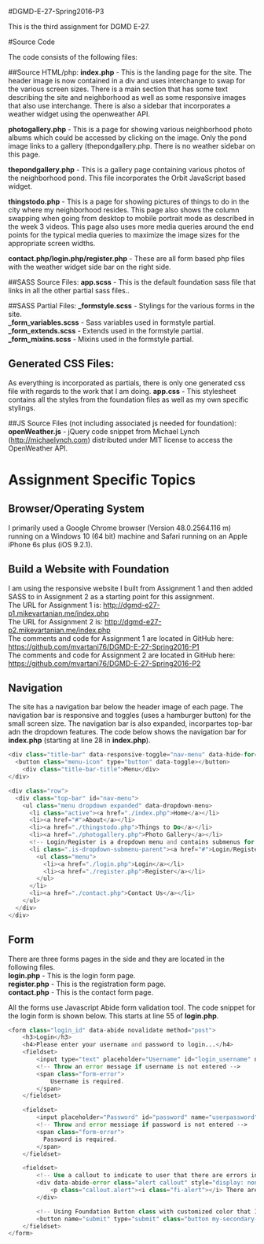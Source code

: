 #DGMD-E-27-Spring2016-P3

This is the third assignment for DGMD E-27.

#Source Code

The code consists of the following files:

##Source HTML/php:
**index.php** - This is the landing page for the site. The header image is now contained in a div and uses interchange to swap for the various screen sizes. There is a main section that has some text describing the site and neighborhood as well as some responsive images that also use interchange. There is also a sidebar that incorporates a weather widget using the openweather API.

**photogallery.php** - This is a page for showing various neighborhood photo albums which could be accessed by clicking on the image. Only the pond image links to a gallery (thepondgallery.php. There is no weather sidebar on this page.

**thepondgallery.php** - This is a gallery page containing various photos of the neighborhood pond. This file incorporates the Orbit JavaScript based widget.

**thingstodo.php** - This is a page for showing pictures of things to do in the city where my neighborhood resides. This page also shows the column swapping when going from desktop to mobile portrait mode as described in the week 3 videos. This page also uses more media queries around the end points for the typical media queries to maximize the image sizes for the appropriate screen widths.

**contact.php/login.php/register.php** - These are all form based php files with the weather widget side bar on the right side.

##SASS Source Files:
**app.scss** - This is the default foundation sass file that links in all the other partial sass files..<br>

##SASS Partial Files:
**_formstyle.scss** - Stylings for the various forms in the site.<br>
**_form_variables.scss** - Sass variables used in formstyle partial.<br>
**_form_extends.scss** - Extends used in the formstyle partial.<br>
**_form_mixins.scss** - Mixins used in the formstyle partial.<br>

## Generated CSS Files:
As everything is incorporated as partials, there is only one generated css file with regards to the work that I am doing.
**app.css** - This stylesheet contains all the styles from the foundation files as well as my own specific stylings.<br>

##JS Source Files (not including associated js needed for foundation):
**openWeather.js** - jQuery code snippet from Michael Lynch (http://michaelynch.com) distributed under MIT license to access the OpenWeather API.<br>

# Assignment Specific Topics
## Browser/Operating System
I primarily used a Google Chrome browser (Version 48.0.2564.116 m) running on a Windows 10 (64 bit) machine and Safari running on an Apple iPhone 6s plus (iOS 9.2.1).
## Build a Website with Foundation
I am using the responsive website I built from Assignment 1 and then added SASS to in Assignment 2 as a starting point for this assignment.<br>
The URL for Assignment 1 is: http://dgmd-e27-p1.mikevartanian.me/index.php<br>
The URL for Assignment 2 is: http://dgmd-e27-p2.mikevartanian.me/index.php<br>
The comments and code for Assignment 1 are located in GitHub here: https://github.com/mvartani76/DGMD-E-27-Spring2016-P1<br>
The comments and code for Assignment 2 are located in GitHub here: https://github.com/mvartani76/DGMD-E-27-Spring2016-P2<br>

## Navigation

The site has a navigation bar below the header image of each page. The navigation bar is responsive and toggles (uses a hamburger button) for the small screen size. The navigation bar is also expanded, incorpartes top-bar adn the dropdown features. The code below shows the navigation bar for **index.php** (starting at line 28 in **index.php**).

```PHP
<div class="title-bar" data-responsive-toggle="nav-menu" data-hide-for="medium">
  <button class="menu-icon" type="button" data-toggle></button>
    <div class="title-bar-title">Menu</div>
</div>

<div class="row">
  <div class="top-bar" id="nav-menu">
    <ul class="menu dropdown expanded" data-dropdown-menu>
      <li class="active"><a href="./index.php">Home</a></li>
      <li><a href="#">About</a></li>
      <li><a href="./thingstodo.php">Things to Do</a></li>
      <li><a href="./photogallery.php">Photo Gallery</a></li>
      <!-- Login/Register is a dropdown menu and contains submenus for Login and Register -->
      <li class=".is-dropdown-submenu-parent"><a href="#">Login/Register</a>
        <ul class="menu">
          <li><a href="./login.php">Login</a></li>
          <li><a href="./register.php">Register</a></li>
        </ul>
      </li>
      <li><a href="./contact.php">Contact Us</a></li>
    </ul>
  </div>
</div>
```
## Form

There are three forms pages in the side and they are located in the following files.<br>
**login.php** - This is the login form page.<br>
**register.php** - This is the registration form page.<br>
**contact.php** - This is the contact form page.<br>

All the forms use Javascript Abide form validation tool. The code snippet for the login form is shown below. This starts at 
line 55 of **login.php**.
```PHP
<form class="login_id" data-abide novalidate method="post">
	<h3>Login</h3>
	<h4>Please enter your username and password to login...</h4>
	<fieldset>
		<input type="text" placeholder="Username" id="login_username" name="username" tabindex="1" required>
		<!-- Throw an error message if username is not entered -->
		<span class="form-error">
			Username is required.
		</span>
	</fieldset>

	<fieldset>
		<input placeholder="Password" id="password" name="userpassword" type="password" tabindex="2" required>
		<!-- Throw and error messiage if password is not entered -->
		<span class="form-error">
		  Password is required.
		</span>
	</fieldset>

	<fieldset>
		<!-- Use a callout to indicate to user that there are errors in the form -->
		<div data-abide-error class="alert callout" style="display: none;">
			<p class="callout.alert"><i class="fi-alert"></i> There are some errors in your form.</p>
		</div>

		<!-- Using Foundation Button class with customized color that I added to the color pallette -->
		<button name="submit" type="submit" class="button my-secondary-background expanded" id="login_id-submit" data-submit="...Sending">Submit</button>
	</fieldset>
</form>
```
